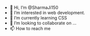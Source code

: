 - 👋 Hi, I’m @SharmaJi150
- 👀 I’m interested in web development.
- 🌱 I’m currently learning CSS
- 💞️ I’m looking to collaborate on ...
- 📫 How to reach me 

<!---
SharmaJi150/SharmaJi150 is a ✨ special ✨ repository because its `README.md` (this file) appears on your GitHub profile.
You can click the Preview link to take a look at your changes.
--->
